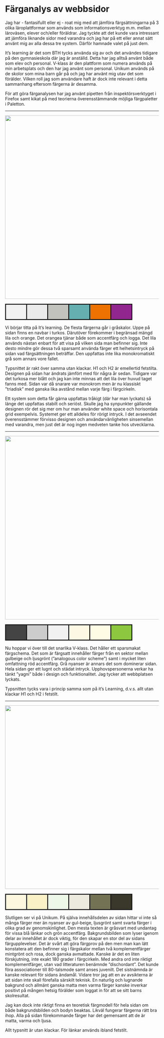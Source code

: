 Färganalys av webbsidor
==============================================

Jag har - fantasifullt eller ej - roat mig med att jämföra färgsättningarna på 3 olika läroplattformar som används som informationsverktyg m.m. mellan läroväsen, elever och/eller föräldrar. Jag tyckte att det kunde vara intressant att jämföra liknande sidor med varandra och jag har på ett eller annat sätt använt mig av alla dessa tre system. Därför hamnade valet på just dem.

It’s learning är det som BTH tycks använda sig av och det användes tidigare på den gymnasieskola där jag är anställd. Detta har jag alltså använt både som elev och personal. V-klass är den plattform som numera används på min arbetsplats och den har jag använt som personal. Unikum används på de skolor som mina barn går på och jag har använt mig utav det som förälder. Vilken roll jag som användare haft är dock inte relevant i detta sammanhang eftersom färgerna är desamma.

För att göra färganalysen har jag använt pipetten från inspektörsverktyget i Firefox samt kikat på med teorierna överensstämmande möjliga färgpaletter i Paletton.

<hr>


<img src="img/Itslearning.jpg" style="width: 600px;" >



<table>
<tr>
<td style ="height: 50px; width: 50px; background-color: #F2F2F2; border-style: solid;">
</td>
<td style ="height: 50px; width: 50px; background-color: #EBEBEB; border-style: solid;">
</td>
<td style ="height: 50px; width: 50px; background-color: #C3C3BD; border-style: solid;">
</td>
<td style ="height: 50px; width: 50px; background-color: #65AFB0; border-style: solid;">
</td>
<td style ="height: 50px; width: 50px; background-color: #EE7202; border-style: solid;">
</td>
<td style ="height: 50px; width: 50px; background-color: #92268F; border-style: solid;">
</td>

</tr>
</table>



Vi börjar titta på It’s learning. De flesta färgerna går i gråskalor. Uppe på sidan finns en navbar i turkos. Därutöver förekommer i begränsad mängd lila och orange. Det orangea tjänar både som accentfärg och logga. Det lila används nästan enbart för att visa på vilken sida man befinner sig. Inte desto mindre gör dessa två sparsamt använda färger ett helhetsintryck på sidan vad färgsättningen beträffar. Den uppfattas inte lika monokromatiskt grå som annars vore fallet.

Typsnittet är rakt över samma utan klackar. H1 och H2 är emellertid fetstilta.
Designen på sidan har ändrats jämfört med för några år sedan. Tidigare var det turkosa mer blått och jag kan inte minnas att det lila över huvud taget fanns med. Sidan var då snarare var monokrom men är nu klassiskt ”triadisk” med ganska lika avstånd mellan varje färg i färgcirkeln.

Ett system som detta får gärna uppfattas tråkigt (där har man lyckats) så länge det uppfattas stabilt och seriöst. Skulle jag ha synpunkter gällande designen rör det sig mer om hur man använder white space och horisontala grid exempelvis. Systemet ger ett alldeles för rörigt intryck. I det avseendet överensstämmer förvisso designen och användarvänligheten sinsemellan med varandra, men just det är nog ingen medveten tanke hos utvecklarna.

<hr>

<img src="img/Vklass.jpg" style="width: 600px;" >


<table>
<tr>
<td style ="height: 50px; width: 50px; background-color: #444444; border-style: solid;">
</td>
<td style ="height: 50px; width: 50px; background-color: #CCCCCC; border-style: solid;">
</td>
<td style ="height: 50px; width: 50px; background-color: #F1F1F1; border-style: solid;">
</td>
<td style ="height: 50px; width: 50px; background-color: #FCF8E3; border-style: solid;">
</td>
<td style ="height: 50px; width: 50px; background-color: #FFFCE6; border-style: solid;">
</td>
<td style ="height: 50px; width: 50px; background-color: #8DC740; border-style: solid;">
</td>

</tr>
</table>

Nu hoppar vi över till det snarlika V-klass. Det håller ett sparsmakat färgschema. Det som är färgsatt innehåller färger från en sektor mellan gulbeige och ljusgrönt (”analogous color scheme”) samt i mycket liten omfattning röd accentfärg. Grå nyanser är annars det som dominerar sidan. Hela sidan ger ett lugnt och städat intryck. Upphovspersonerna verkar ha tänkt ”yagni” både i design och funktionalitet. Jag tycker att webbplatsen lyckats.

Typsnitten tycks vara i princip samma som på it’s Learning, d.v.s. allt utan klackar H1 och H2 i fetstilt.


<hr>


<img src="img/Unikum.jpg" style="width: 600px;" >

<table>
<tr>
<td style ="height: 50px; width: 50px; background-color: #FCF7DE; border-style: solid;">
</td>
<td style ="height: 50px; width: 50px; background-color: #FAF1C7; border-style: solid;">
</td>
<td style ="height: 50px; width: 50px; background-color: #EDF8E9; border-style: solid;">
</td>
<td style ="height: 50px; width: 50px; background-color: #ECEADE; border-style: solid;">
</td>
<td style ="height: 50px; width: 50px; background-color: #737254; border-style: solid;">
</td>
<td style ="height: 50px; width: 50px; background-color: #39382A; border-style: solid;">
</td>

</tr>
</table>

Slutligen ser vi på Unikum. På själva innehållsdelen av sidan hittar vi inte så många färger mer än nyanser av gul-beige, ljusgrönt samt svarta färger i olika grad av genomskinlighet. Den mesta texten är gråsvart med undantag för vissa blå länkar och grön accentfärg. Bakgrundsbilden som lyser igenom delar av innehållet är dock viktig, för den skapar en stor del av sidans färgupplevelser. Det är svårt att göra färgprov på den men man kan lätt konstatera att den befinner sig i färgskalor mellan två komplementfärger mintgrönt och rosa, dock ganska avmattade. Kanske är det en liten förskjutning, inte exakt 180 grader i färgcirkeln. Med andra ord inte riktigt komplementfärger, utan vad litteraturen benämnde ”dischordant”. Det kunde föra associationer till 80-talsmode samt anses juvenilt. Det sistnämnda är kanske relevant för sidans ändamål. Vidare tror jag att en av avsikterna är att sidan inte skall förefalla särskilt teknisk. En naturlig och lugnande bakgrund och allmänt ganska matta men varma färger kanske inverkar positivt på mången hetsig förälder som loggat in för att se sitt barns skolresultat.

Jag kan dock inte riktigt finna en teoretisk färgmodell för hela sidan om både bakgrundsbilden och bodyn beaktas. Likväl fungerar färgerna rätt bra ihop. Alla på sidan förekommande färger har det gemensamt att de är matta, varma och ljusa.

Allt typsnitt är utan klackar. För länkar används ibland fetstilt.

